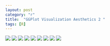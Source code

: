```yaml
---
layout: post
category: "r"
title:  "GGPlot Visualization Aesthetics 2 "
tags: [R]
---
```



<img src="https://raw.githubusercontent.com/MoonBrillante/moonbrillante.github.io/master/my_picture/aethetics001.JPG">
<img src="https://raw.githubusercontent.com/MoonBrillante/moonbrillante.github.io/master/my_picture/aethetics002.JPG">
<img src="https://raw.githubusercontent.com/MoonBrillante/moonbrillante.github.io/master/my_picture/aethetics003.JPG" >
<img src="https://raw.githubusercontent.com/MoonBrillante/moonbrillante.github.io/master/my_picture/aethetics004.JPG">
<img src="https://raw.githubusercontent.com/MoonBrillante/moonbrillante.github.io/master/my_picture/aethetics005.JPG">
<img src="https://raw.githubusercontent.com/MoonBrillante/moonbrillante.github.io/master/my_picture/aethetics006.JPG" >
<img src="https://raw.githubusercontent.com/MoonBrillante/moonbrillante.github.io/master/my_picture/aethetics007.JPG">
<img src="https://raw.githubusercontent.com/MoonBrillante/moonbrillante.github.io/master/my_picture/aethetics008.JPG">
<img src="https://raw.githubusercontent.com/MoonBrillante/moonbrillante.github.io/master/my_picture/aethetics009.JPG" >
